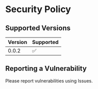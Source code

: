 # Security Policy

## Supported Versions

| Version | Supported          |
| ------- | ------------------ |
| 0.0.2   | :white_check_mark: |

## Reporting a Vulnerability

Please report vulnerabilities using Issues.

